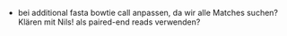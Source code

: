 * bei additional fasta bowtie call anpassen, da wir alle Matches suchen? Klären mit Nils! als paired-end reads verwenden?
